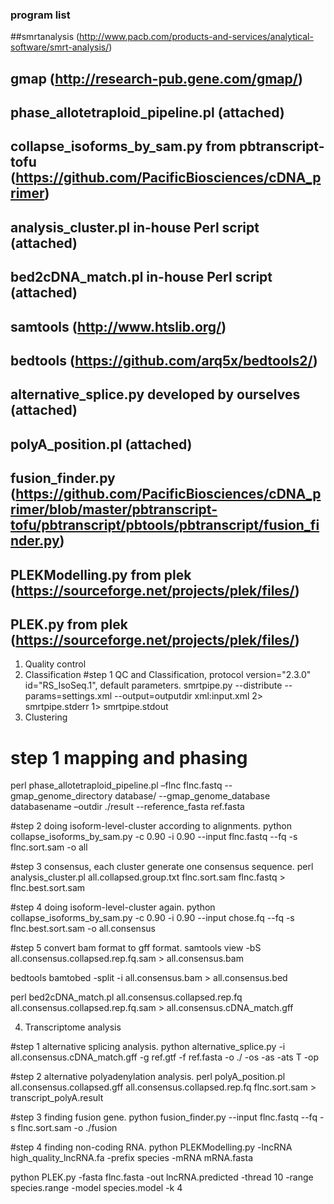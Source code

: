 ### program list
##smrtanalysis (http://www.pacb.com/products-and-services/analytical-software/smrt-analysis/)
## gmap (http://research-pub.gene.com/gmap/)
## phase_allotetraploid_pipeline.pl  (attached)
## collapse_isoforms_by_sam.py from pbtranscript-tofu (https://github.com/PacificBiosciences/cDNA_primer)
## analysis_cluster.pl in-house Perl script (attached)
## bed2cDNA_match.pl in-house Perl script (attached)
## samtools (http://www.htslib.org/)
## bedtools (https://github.com/arq5x/bedtools2/)
## alternative_splice.py developed by ourselves (attached)
## polyA_position.pl (attached)
## fusion_finder.py (https://github.com/PacificBiosciences/cDNA_primer/blob/master/pbtranscript-tofu/pbtranscript/pbtools/pbtranscript/fusion_finder.py)
## PLEKModelling.py from plek (https://sourceforge.net/projects/plek/files/)
## PLEK.py from plek (https://sourceforge.net/projects/plek/files/)

 
1. Quality control
2. Classification
#step 1 QC and Classification, protocol version="2.3.0" id="RS_IsoSeq.1", default  parameters.
smrtpipe.py --distribute  --params=settings.xml --output=outputdir xml:input.xml 2> smrtpipe.stderr 1> smrtpipe.stdout
3. Clustering

#  step 1 mapping and phasing
perl phase_allotetraploid_pipeline.pl –flnc flnc.fastq --gmap_genome_directory database/ --gmap_genome_database databasename –outdir ./result --reference_fasta ref.fasta

#step 2 doing isoform-level-cluster according to alignments. 
python collapse_isoforms_by_sam.py -c 0.90 -i 0.90 --input flnc.fastq --fq -s flnc.sort.sam -o all

#step 3 consensus, each cluster generate one consensus sequence.
perl analysis_cluster.pl all.collapsed.group.txt flnc.sort.sam flnc.fastq  > flnc.best.sort.sam

#step 4 doing isoform-level-cluster again.
python collapse_isoforms_by_sam.py -c 0.90 -i 0.90 --input chose.fq --fq -s flnc.best.sort.sam -o all.consensus

#step 5 convert bam format to gff format.
samtools view -bS all.consensus.collapsed.rep.fq.sam > all.consensus.bam

bedtools bamtobed  -split -i all.consensus.bam > all.consensus.bed

perl bed2cDNA_match.pl all.consensus.collapsed.rep.fq all.consensus.collapsed.rep.fq.sam > all.consensus.cDNA_match.gff


4. Transcriptome analysis

#step 1 alternative splicing analysis.
python alternative_splice.py -i all.consensus.cDNA_match.gff -g ref.gtf -f ref.fasta -o ./ -os -as -ats T -op

#step 2 alternative polyadenylation analysis.
perl polyA_position.pl all.consensus.collapsed.gff all.consensus.collapsed.rep.fq flnc.sort.sam > transcript_polyA.result

#step 3 finding fusion gene.
python fusion_finder.py --input flnc.fastq --fq -s flnc.sort.sam -o ./fusion 

#step 4 finding non-coding RNA.
python PLEKModelling.py -lncRNA high_quality_lncRNA.fa -prefix species -mRNA mRNA.fasta

python PLEK.py  -fasta flnc.fasta -out lncRNA.predicted -thread 10 -range species.range -model species.model -k 4
